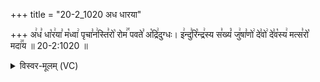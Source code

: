 +++
title = "20-2_1020 अध धारया"

+++
अ꣢ध꣣ धा꣡र꣢या꣣ म꣡ध्वा꣢ पृचा꣣न꣢स्ति꣣रो꣡ रोम꣢꣯ पवते꣣ अ꣡द्रि꣢दुग्धः। इ꣢न्दु꣣रि꣡न्द्र꣢स्य स꣣ख्यं꣡ जु꣢षा꣣णो꣢ दे꣣वो꣢ दे꣣व꣡स्य꣢ मत्स꣣रो꣡ मदा꣢꣯य ॥ 20-2:1020 ॥

<details><summary>विस्वर-मूलम् (VC)</summary>

अध धारया मध्वा पृचानस्तिरो रोम पवते अद्रिदुग्धः । इन्दुरिन्द्रस्य सख्यं जुषाणो देवो देवस्य मत्सरो मदाय ॥१०२०॥
</details>